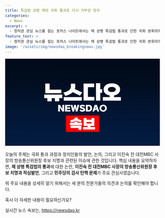 ```yaml
---
title: 특검법 상병 채의 국회 통과로 다시 거부권 정국
categories:
  - News
excerpt: >
  - 정치권 관심 뉴스를 짚는 포커스 나이트에서는 채 상병 특검법 통과로 인한 국회 본회의의 아수라장과 24시간 넘는 필리버스터를 다룸 - 국회 야당과 여당이 충돌하는 과정 속에서 토론을 중단하려는 국회의장의 모습이 논란을 불러옴 - 채 상병 특검법 통과로 인한 국회의 모습이 민주주의의 힘을 섬기는 대화와 타협의 부재에 대한 우려를 촉발함 - 새로운 방송통신위원장 후보자인 이진숙 후보자의 지명과 이에 대한 논란이 전체적으로 다루어짐 - 민주당의 검사 탄핵에 대한 검찰 내부 반발과 검찰 총장의 발언이 다시 불거져 나와 논의됨
feature_text: >
  - 정치권 관심 뉴스를 짚는 포커스 나이트에서는 채 상병 특검법 통과로 인한 국회 본회의의 아수라장과 24시간 넘는 필리버스터를 다룸 - 국회 야당과 여당이 충돌하는 과정 속에서 토론을 중단하려는 국회의장의 모습이 논란을 불러옴 - 채 상병 특검법 통과로 인한 국회의 모습이 민주주의의 힘을 섬기는 대화와 타협의 부재에 대한 우려를 촉발함 - 새로운 방송통신위원장 후보자인 이진숙 후보자의 지명과 이에 대한 논란이 전체적으로 다루어짐 - 민주당의 검사 탄핵에 대한 검찰 내부 반발과 검찰 총장의 발언이 다시 불거져 나와 논의됨
image: '/assets/img/newsdao_breakingnews.jpg'
---
```


<p><img src="/assets/img/newsdao_breakingnews.jpg" alt="pcversion 속보" /></p>

<p>오늘의 주제는 국회 통과 과정과 정치인들의 발언, 논의, 그리고 이진숙 전 대전MBC 사장의 방송통신위원장 후보 지명과 관련된 이슈에 관한 것입니다. 핵심 내용을 요약하자면, <strong>채 상병 특검법의 통과</strong>에 대한 논란, <strong>이진숙 전 대전MBC 사장의 방송통신위원장 후보 지명과 작심발언</strong>, 그리고 <strong>민주당의 검사 탄핵 문제</strong>가 주요 관심사였습니다. </p>

<p>위 주요 내용을 상세히 알기 위해서는 세 분의 전문가들의 의견과 논의를 확인해야 합니다. </p>

<p>혹시 더 자세한 내용이 필요하신가요?</p>
실시간 뉴스 속보는, <a href="https://newsdao.kr" rel="dofollow">https://newsdao.kr</a>


